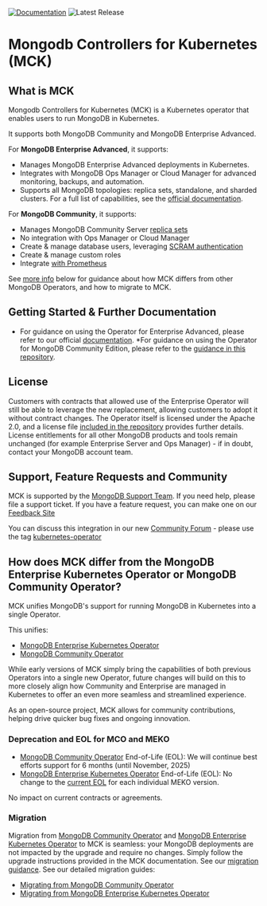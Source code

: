 [![Documentation](https://img.shields.io/badge/Documentation-MongoDB-green)](https://www.mongodb.com/docs/kubernetes/current/)
![Latest Release](https://img.shields.io/github/v/release/mongodb/mongodb-kubernetes)

# Mongodb Controllers for Kubernetes (MCK)

## What is MCK
Mongodb Controllers for Kubernetes (MCK) is a Kubernetes operator that enables users to run MongoDB in Kubernetes.

It supports both MongoDB Community and MongoDB Enterprise Advanced.

For **MongoDB Enterprise Advanced**, it supports:
* Manages MongoDB Enterprise Advanced deployments in Kubernetes.
* Integrates with MongoDB Ops Manager or Cloud Manager for advanced monitoring, backups, and automation.
* Supports all MongoDB topologies: replica sets, standalone, and sharded clusters.
  For a full list of capabilities, see the [official documentation](https://www.mongodb.com/docs/kubernetes/current/).

For **MongoDB Community**, it supports:
* Manages MongoDB Community Server [replica sets](https://www.mongodb.com/docs/manual/replication/)
* No integration with Ops Manager or Cloud Manager
* Create & manage database users, leveraging [SCRAM authentication](https://www.mongodb.com/docs/manual/core/security-scram/)
* Create & manage custom roles
* Integrate [with Prometheus](https://github.com/mongodb/mongodb-kubernetes/blob/master/docs/mongodbcommunity/prometheus/README.md)

See [more info](#how-does-mck-differ-from-the-mongodb-enterprise-kubernetes-operator-or-mongodb-community-operator) below for guidance about how MCK differs from other MongoDB Operators, and how to migrate to MCK.

## Getting Started & Further Documentation
* For guidance on using the Operator for Enterprise Advanced, please refer to our official [documentation](https://www.mongodb.com/docs/kubernetes/current/).
*For guidance on using the Operator for MongoDB Community Edition, please refer to the [guidance in this repository](https://github.com/mongodb/mongodb-kubernetes/tree/master/mongodb-community-operator).

## License
Customers with contracts that allowed use of the Enterprise Operator will still be able to leverage the new replacement, allowing customers to adopt it without contract changes. The Operator itself is licensed under the Apache 2.0, and a license file [included in the repository](LICENSE-MCK) provides further details. License entitlements for all other MongoDB products and tools remain unchanged (for example Enterprise Server and Ops Manager) - if in doubt, contact your MongoDB account team.

## Support, Feature Requests and Community
MCK is supported by the [MongoDB Support Team](https://support.mongodb.com/). If you need help, please file a support ticket. If you have a feature request, you can make one on our [Feedback Site](https://feedback.mongodb.com/forums/924355-ops-tools)

You can discuss this integration in our new [Community Forum](https://developer.mongodb.com/community/forums/) - please use the tag [kubernetes-operator](https://developer.mongodb.com/community/forums/tag/kubernetes-operator)

## How does MCK differ from the MongoDB Enterprise Kubernetes Operator or MongoDB Community Operator?
MCK unifies MongoDB's support for running MongoDB in Kubernetes into a single Operator.

This unifies:
* [MongoDB Enterprise Kubernetes Operator](https://www.mongodb.com/docs/kubernetes-operator/current/)
* [MongoDB Community Operator](https://github.com/mongodb/mongodb-kubernetes-operator)

While early versions of MCK simply bring the capabilities of both previous Operators into a single new Operator, future changes will build on this to more closely align how Community and Enterprise are managed in Kubernetes to offer an even more seamless and streamlined experience.

As an open-source project, MCK allows for community contributions, helping drive quicker bug fixes and ongoing innovation.

### Deprecation and EOL for MCO and MEKO
* [MongoDB Community Operator](https://github.com/mongodb/mongodb-kubernetes-operator) End-of-Life (EOL): We will continue best efforts support for 6 months (until November, 2025)
* [MongoDB Enterprise Kubernetes Operator](https://www.mongodb.com/docs/kubernetes-operator/current/) End-of-Life (EOL): No change to the [current EOL](https://www.mongodb.com/docs/kubernetes-operator/current/reference/support-lifecycle/) for each individual MEKO version.

No impact on current contracts or agreements.

### Migration
Migration from [MongoDB Community Operator](https://github.com/mongodb/mongodb-kubernetes-operator) and [MongoDB Enterprise Kubernetes Operator](https://www.mongodb.com/docs/kubernetes-operator/current/) to MCK is seamless: your MongoDB deployments are not impacted by the upgrade and require no changes. Simply follow the upgrade instructions provided in the MCK documentation. See our [migration guidance](https://dochub.mongodb.org/core/migrate-to-mck).
See our detailed migration guides:
- [Migrating from MongoDB Community Operator](docs/migration/community-operator-migration.md)
- [Migrating from MongoDB Enterprise Kubernetes Operator](https://www.mongodb.com/docs/kubernetes/current/tutorial/migrate-to-mck/)

